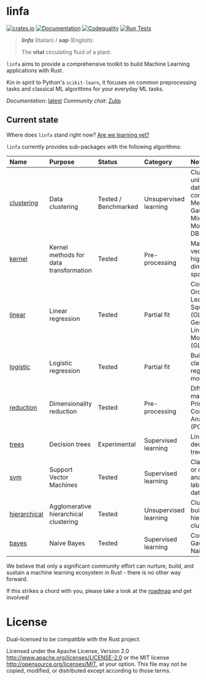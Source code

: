 # linfa
[![crates.io](https://img.shields.io/crates/v/linfa.svg)](https://crates.io/crates/linfa)
[![Documentation](https://docs.rs/linfa/badge.svg)](https://docs.rs/linfa)
[![Codequality](https://github.com/rust-ml/linfa/workflows/Codequality%20Lints/badge.svg)](https://github.com/rust-ml/linfa/actions?query=workflow%3A%22Codequality+Lints%22)
[![Run Tests](https://github.com/rust-ml/linfa/workflows/Run%20Tests/badge.svg)](https://github.com/rust-ml/linfa/actions?query=workflow%3A%22Run+Tests%22)

> _**linfa**_ (Italian) / _**sap**_ (English):
> 
> The **vital** circulating fluid of a plant.


`linfa` aims to provide a comprehensive toolkit to build Machine Learning applications with Rust.

Kin in spirit to Python's `scikit-learn`, it focuses on common preprocessing tasks and classical ML algorithms for your everyday ML tasks.

_Documentation_: [latest](https://docs.rs/linfa)
_Community chat_: [Zulip](https://rust-ml.zulipchat.com/)

## Current state

Where does `linfa` stand right now? [Are we learning yet?](http://www.arewelearningyet.com/)

`linfa` currently provides sub-packages with the following algorithms: 


| Name | Purpose | Status | Category |  Notes | 
| :--- | :--- | :---| :--- | :---| 
| [clustering](linfa-clustering/) | Data clustering | Tested / Benchmarked  | Unsupervised learning | Clustering of unlabeled data; contains K-Means, Gaussian-Mixture-Model and DBSCAN  | 
| [kernel](linfa-kernel/) | Kernel methods for data transformation  | Tested  | Pre-processing | Maps feature vector into higher-dimensional space| 
| [linear](linfa-linear/) | Linear regression | Tested  | Partial fit | Contains Ordinary Least Squares (OLS), Generalized Linear Models (GLM) | 
| [logistic](linfa-logistic/) | Logistic regression | Tested  | Partial fit | Builds two-class logistic regression models
| [reduction](linfa-reduction/) | Dimensionality reduction | Tested  | Pre-processing | Diffusion mapping and Principal Component Analysis (PCA) |
| [trees](linfa-trees/) | Decision trees | Experimental  | Supervised learning | Linear decision trees
| [svm](linfa-svm/) | Support Vector Machines | Tested  | Supervised learning | Classification or regression analysis of labeled datasets | 
| [hierarchical](linfa-hierarchical/) | Agglomerative hierarchical clustering | Tested | Unsupervised learning | Cluster and build hierarchy of clusters |
| [bayes](linfa-bayes/) | Naive Bayes | Tested | Supervised learning | Contain's Gaussian Naive Bayes |

We believe that only a significant community effort can nurture, build, and sustain a machine learning ecosystem in Rust - there is no other way forward.

If this strikes a chord with you, please take a look at the [roadmap](https://github.com/rust-ml/linfa/issues/7) and get involved!

# License
Dual-licensed to be compatible with the Rust project.

Licensed under the Apache License, Version 2.0 http://www.apache.org/licenses/LICENSE-2.0 or the MIT license http://opensource.org/licenses/MIT, at your option. This file may not be copied, modified, or distributed except according to those terms.
